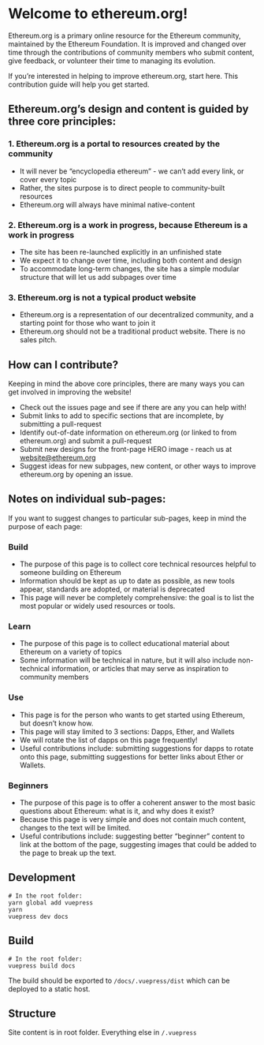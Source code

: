 # Welcome to ethereum.org!

Ethereum.org is a primary online resource for the Ethereum community, maintained by the Ethereum Foundation. It is improved and changed over time through the contributions of community members who submit content, give feedback, or volunteer their time to managing its evolution.

If you’re interested in helping to improve ethereum.org, start here. This contribution guide will help you get started.


## Ethereum.org’s design and content is guided by three core principles:


### 1. Ethereum.org is a portal to resources created by the community
  - It will never be “encyclopedia ethereum” - we can’t add every link, or cover every topic
  - Rather, the sites purpose is to direct people to community-built resources
  - Ethereum.org will always have minimal native-content 
    
### 2. Ethereum.org is a work in progress, because Ethereum is a work in progress
  - The site has been re-launched explicitly in an unfinished state
  - We expect it to change over time, including both content and design
  - To accommodate long-term changes, the site has a simple modular structure that will let us add subpages over time


### 3. Ethereum.org is not a typical product website
  - Ethereum.org is a representation of our decentralized community, and a starting point for those who want to join it
  - Ethereum.org should not be a traditional product website. There is no sales pitch.


## How can I contribute?

Keeping in mind the above core principles, there are many ways you can get involved in improving the website!


- Check out the issues page and see if there are any you can help with!
- Submit links to add to specific sections that are incomplete, by submitting a pull-request
- Identify out-of-date information on ethereum.org (or linked to from ethereum.org) and submit a pull-request
- Submit new designs for the front-page HERO image - reach us at website@ethereum.org
- Suggest ideas for new subpages, new content, or other ways to improve ethereum.org by opening an issue.


## Notes on individual sub-pages:

If you want to suggest changes to particular sub-pages, keep in mind the purpose of each page:

### Build

- The purpose of this page is to collect core technical resources helpful to someone building on Ethereum
- Information should be kept as up to date as possible, as new tools appear, standards are adopted, or material is deprecated
- This page will never be completely comprehensive: the goal is to list the most popular or widely used resources or tools. 

### Learn

- The purpose of this page is to collect educational material about Ethereum on a variety of topics
- Some information will be technical in nature, but it will also include non-technical information, or articles that may serve as inspiration to community members

### Use

- This page is for the person who wants to get started using Ethereum, but doesn’t know how. 
- This page will stay limited to 3 sections: Dapps, Ether, and Wallets
- We will rotate the list of dapps on this page frequently!
- Useful contributions include: submitting suggestions for dapps to rotate onto this page, submitting suggestions for better links about Ether or Wallets.

### Beginners

- The purpose of this page is to offer a coherent answer to the most basic questions about Ethereum: what is it, and why does it exist?
- Because this page is very simple and does not contain much content, changes to the text will be limited.
- Useful contributions include: suggesting better “beginner” content to link at the bottom of the page, suggesting images that could be added to the page to break up the text. 



## Development
```
# In the root folder:
yarn global add vuepress
yarn
vuepress dev docs
```

## Build
```
# In the root folder:
vuepress build docs
```

The build should be exported to `/docs/.vuepress/dist` which can be deployed to a static host.

## Structure

Site content is in root folder. Everything else in `/.vuepress`
